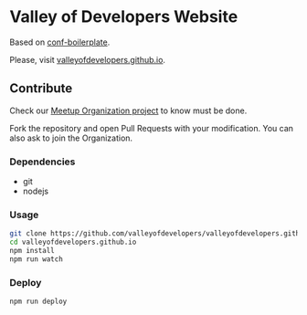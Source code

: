 # Valley of Developers Website

Based on [conf-boilerplate](https://github.com/valleyofdevelopers/conf-boilerplate).

Please, visit [valleyofdevelopers.github.io](http://valleyofdevelopers.github.io).

## Contribute

Check our [Meetup Organization project](https://github.com/orgs/valleyofdevelopers/projects/1)
to know must be done.

Fork the repository and open Pull Requests with your modification. You can also
ask to join the Organization.

### Dependencies

- git
- nodejs

### Usage

```bash
git clone https://github.com/valleyofdevelopers/valleyofdevelopers.github.io.git
cd valleyofdevelopers.github.io
npm install
npm run watch
```

### Deploy

```bash
npm run deploy
```

